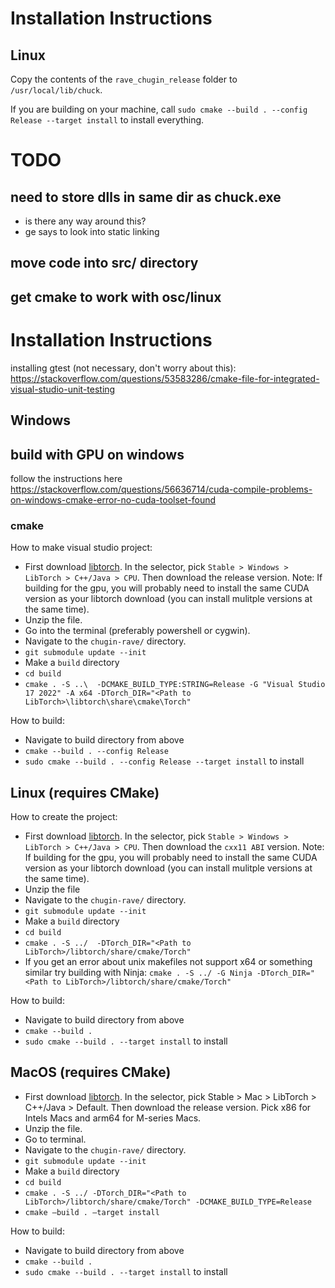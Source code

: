 # Installation Instructions
## Linux
Copy the contents of the `rave_chugin_release` folder to `/usr/local/lib/chuck`.

If you are building on your machine, call `sudo cmake --build . --config Release --target install` to install everything.

# TODO
## need to store dlls in same dir as chuck.exe
- is there any way around this?
- ge says to look into static linking
## move code into src/ directory
## get cmake to work with osc/linux


# Installation Instructions
installing gtest (not necessary, don't worry about this): https://stackoverflow.com/questions/53583286/cmake-file-for-integrated-visual-studio-unit-testing

## Windows
## build with GPU on windows
follow the instructions here https://stackoverflow.com/questions/56636714/cuda-compile-problems-on-windows-cmake-error-no-cuda-toolset-found


### cmake
How to make visual studio project:

- First download [libtorch](https://pytorch.org/get-started/locally/). In the selector, pick `Stable > Windows > LibTorch > C++/Java > CPU`. Then download the release version. Note: If building for the gpu, you will probably need to install the same CUDA version as your libtorch download (you can install mulitple versions at the same time).
- Unzip the file.
- Go into the terminal (preferably powershell or cygwin).
- Navigate to the `chugin-rave/` directory.
- `git submodule update --init`
- Make a `build` directory
- `cd build`
- `cmake . -S ..\  -DCMAKE_BUILD_TYPE:STRING=Release -G "Visual Studio 17 2022" -A x64 -DTorch_DIR="<Path to LibTorch>\libtorch\share\cmake\Torch"`

How to build:
- Navigate to build directory from above
- `cmake --build . --config Release`
- `sudo cmake --build . --config Release --target install` to install

## Linux (requires CMake)
How to create the project:

- First download [libtorch](https://pytorch.org/get-started/locally/). In the selector, pick `Stable > Windows > LibTorch > C++/Java > CPU`. Then download the `cxx11 ABI` version. Note: If building for the gpu, you will probably need to install the same CUDA version as your libtorch download (you can install mulitple versions at the same time).
- Unzip the file
- Navigate to the `chugin-rave/` directory.
- `git submodule update --init`
-  Make a `build` directory
-  `cd build`
-  `cmake . -S ../  -DTorch_DIR="<Path to LibTorch>/libtorch/share/cmake/Torch"`
-  If you get an error about unix makefiles not support x64 or something similar try building with Ninja: `cmake . -S ../ -G Ninja -DTorch_DIR="<Path to LibTorch>/libtorch/share/cmake/Torch"`

How to build:
- Navigate to build directory from above
- `cmake --build . `
- `sudo cmake --build . --target install` to install

## MacOS (requires CMake)
- First download [libtorch](https://pytorch.org/get-started/locally/). In the selector, pick Stable > Mac > LibTorch > C++/Java > Default. Then download the release version. Pick x86 for Intels Macs and arm64 for M-series Macs.
- Unzip the file.
- Go to terminal.
- Navigate to the `chugin-rave/` directory.
- `git submodule update --init`
- Make a `build` directory
- `cd build`
- `cmake . -S ../ -DTorch_DIR="<Path to LibTorch>/libtorch/share/cmake/Torch" -DCMAKE_BUILD_TYPE=Release`
- `cmake —build . —target install`

How to build:
- Navigate to build directory from above
- `cmake --build . `
- `sudo cmake --build . --target install` to install

